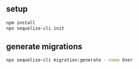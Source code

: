 ## setup
```sh
npm install
npx sequelize-cli init
```


## generate migrations
```sh
npx sequelize-cli migration:generate --name User
```


